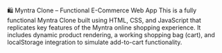 🛍️ Myntra Clone – Functional E-Commerce Web App
This is a fully functional Myntra Clone built using HTML, CSS, and JavaScript that replicates key features of the Myntra online shopping experience. It includes dynamic product rendering, a working shopping bag (cart), and localStorage integration to simulate add-to-cart functionality.

